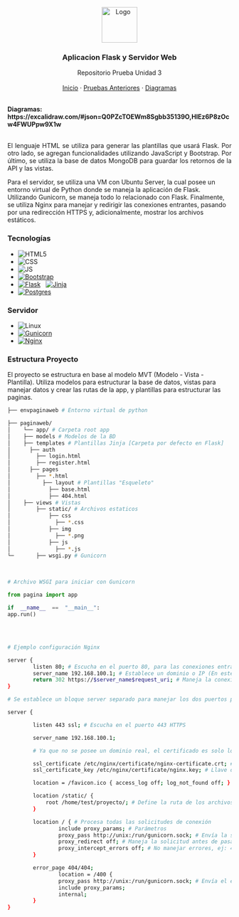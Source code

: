 <!-- https://github.com/othneildrew/Best-README-Template -->

<!-- PROJECT LOGO -->

<br />
<div align="center">
  <a href="https://github.com/Tito-blip/Proyecto-ProgWeb">
    <img src="paginaweb/app/static/img/Logo.png" alt="Logo" width="80" height="80">
  </a>

<h3 align="center">Aplicacion Flask y Servidor Web</h3>

  <p align="center">
    Repositorio Prueba Unidad 3
    <br />
    <br />
    <a href="https://github.com/Tito-blip/Proyecto-ProgWeb">Inicio</a>
    ·
    <a href="https://github.com/Tito-blip/Proyecto-ProgWeb/branches">Pruebas Anteriores</a>
    ·
    <a href="https://excalidraw.com/#json=Q0PZcTOEWm8Sgbb35139O,HlEz6P8zOcw4FWUPpw9X1w">Diagramas</a>
  </p>
</div>

<!-- https://drive.google.com/file/d/1946RmQi3aCk-Q6fMNyWz9OeBk0qqQGwg/view -->
<!-- https://drive.google.com/file/d/14LNAz1mN5pIrRpv1ZIUb9VKjTAT7Mpbb/view -->

<br>
<span> <b> Diagramas: https://excalidraw.com/#json=Q0PZcTOEWm8Sgbb35139O,HlEz6P8zOcw4FWUPpw9X1w </b> </span>
<br>

<br>
<p style="text-align: justify"> 
El lenguaje HTML se utiliza para generar las plantillas que usará Flask. Por otro lado, se agregan funcionalidades utilizando JavaScript y Bootstrap. Por último, se utiliza la base de datos MongoDB para guardar los retornos de la API y las vistas.

Para el servidor, se utiliza una VM con Ubuntu Server, la cual posee un entorno virtual de Python donde se maneja la aplicación de Flask. Utilizando Gunicorn, se maneja todo lo relacionado con Flask. Finalmente, se utiliza Nginx para manejar y redirigir las conexiones entrantes, pasando por una redirección HTTPS y, adicionalmente, mostrar los archivos estáticos.
 </p>

### Tecnologías
* ![HTML5]
* ![CSS]
* ![JS]
* [![Bootstrap][Bootstrap.com]][Bootstrap-url]
* [![Flask]][Flask-url] &nbsp; [![Jinja]][Jinja-url]
* [![Postgres]][Postgres-url]

### Servidor
* ![Linux]
* [![Gunicorn]][Gunicorn-url]
* [![Nginx]][Nginx-url]

<!-- FOLDER STRUCTURE -->

### Estructura Proyecto

El proyecto se estructura en base al modelo MVT (Modelo - Vista - Plantilla). Utiliza modelos para estructurar la base de datos, vistas para manejar datos y crear las rutas de la app, y plantillas para estructurar las paginas.

<!-- Estructura base -->

```bash
├── envpaginaweb # Entorno virtual de python

├── paginaweb/
│    └── app/ # Carpeta root app
│	 ├── models # Modelos de la BD
│	 ├── templates # Plantillas Jinja [Carpeta por defecto en Flask]
│	   ├── auth
│	     ├── login.html
│	     ├── register.html
│	   ├── pages
│	     ├── *.html
│          ├── layout # Plantillas "Esqueleto"
│            ├── base.html
│            ├── 404.html  
│	 ├── views # Vistas
│        ├── static/ # Archivos estaticos
│            ├── css
│              ├── *.css
│            ├── img
│              ├── *.png	
│            ├── js
│              ├── *.js
└─       ├── wsgi.py # Gunicorn 
```
<br>

```python
# Archivo WSGI para iniciar con Gunicorn

from pagina import app

if  __name__  ==  "__main__":
app.run()
```

<br>

```bash

# Ejemplo configuración Nginx

server {
        listen 80; # Escucha en el puerto 80, para las conexiones entrantes
        server_name 192.168.100.1; # Establece un dominio o IP (En este proyecto se utiliza una ip para apuntar al servidor local)
        return 302 https://$server_name$request_uri; # Maneja la conexion HTTP para redirigir a HTTPS
}

# Se establece un bloque server separado para manejar los dos puertos por separado

server {

        listen 443 ssl; # Escucha en el puerto 443 HTTPS

        server_name 192.168.100.1;

        # Ya que no se posee un dominio real, el certificado es solo local

        ssl_certificate /etc/nginx/certificate/nginx-certificate.crt; # Define la ruta del certificado SSL
        ssl_certificate_key /etc/nginx/certificate/nginx.key; # Llave del certificado SSL

        location = /favicon.ico { access_log off; log_not_found off; } # Previene escribir las solicitudes de favicon.ico en los logs

        location /static/ { 
            root /home/test/proyecto/; # Define la ruta de los archivos estáticos para manejar las solicitudes de estos archivos
        }

        location / { # Procesa todas las solicitudes de conexión
                include proxy_params; # Parámetros
                proxy_pass http://unix:/run/gunicorn.sock; # Envía la solicitud a Gunicorn a través del socket Unix gunicorn.sock
                proxy_redirect off; # Maneja la solicitud antes de pasarla a Gunicorn, evitando una redirección automática
                proxy_intercept_errors off; # No manejar errores, ej: 404
        }

        error_page 404/404;
                location = /400 {
                proxy_pass http://unix:/run/gunicorn.sock; # Envía el error al socket de gunicorn
                include proxy_params;
                internal;
        }
}

```

<!-- MARKDOWN BADGES -->

[HTML5]: https://img.shields.io/badge/html5-%23E34F26.svg?style=for-the-badge&logo=html5&logoColor=white
[CSS]: https://img.shields.io/badge/css3-%231572B6.svg?style=for-the-badge&logo=css3&logoColor=white
[JS]: https://img.shields.io/badge/javascript-%23323330.svg?style=for-the-badge&logo=javascript&logoColor=%23F7DF1E
[Bootstrap.com]: https://img.shields.io/badge/Bootstrap-563D7C?style=for-the-badge&logo=bootstrap&logoColor=white
[Bootstrap-url]: https://getbootstrap.com
[JQuery.com]: https://img.shields.io/badge/jQuery-0769AD?style=for-the-badge&logo=jquery&logoColor=white
[JQuery-url]: https://jquery.com 
[Flask]: https://img.shields.io/badge/flask-%23000.svg?style=for-the-badge&logo=flask&logoColor=white
[Flask-url]: https://flask.palletsprojects.com/en/3.0.x/
[Jinja]: https://img.shields.io/badge/jinja-white.svg?style=for-the-badge&logo=jinja&logoColor=black
[Jinja-url]: https://jinja.palletsprojects.com/en/3.1.x/templates/
[Nginx]: https://img.shields.io/badge/nginx-%23009639.svg?style=for-the-badge&logo=nginx&logoColor=white
[Nginx-url]: https://nginx.org/en/
[Gunicorn]: https://img.shields.io/badge/gunicorn-%298729.svg?style=for-the-badge&logo=gunicorn&logoColor=white
[Gunicorn-url]: https://gunicorn.org/
[Linux]: https://img.shields.io/badge/Linux-FCC624?style=for-the-badge&logo=linux&logoColor=black
[Postgres]: https://img.shields.io/badge/postgres-%23316192.svg?style=for-the-badge&logo=postgresql&logoColor=white
[Postgres-url]: https://www.postgresql.org/
